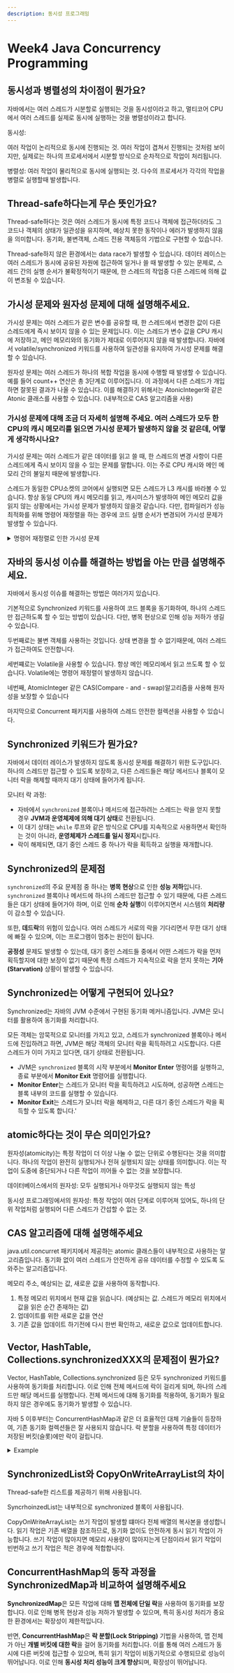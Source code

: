 ```yaml
---
description: 동시성 프로그래밍
---
```


# Week4 Java Concurrency Programming

## 동시성과 병렬성의 차이점이 뭔가요?

자바에서는 여러 스레드가 시분할로 실행되는 것을 동시성이라고 하고, 멀티코어 CPU에서 여러 스레드를 실제로 동시에 실행하는 것을 병렬성이라고 합니다.

동시성:

여러 작업이 논리적으로 동시에 진행되는 것. 여러 작업이 겹쳐서 진행되는 것처럼 보이지만, 실제로는 하나의 프로세서에서 시분할 방식으로 순차적으로 작업이 처리됩니다.

병렬성: 여러 작업이 물리적으로 동시에 실행되는 것. 다수의 프로세서가 각각의 작업을 병렬로 실행할때 발생합니다.&#x20;



## Thread-safe하다는게 무슨 뜻인가요?

Thread-safe하다는 것은 여러 스레드가 동시에 특정 코드나 객체에 접근하더라도 그 코드나 객체의 상태가 일관성을 유지하며, 예상치 못한 동작이나 에러가 발생하지 않음을 의미합니다. 동기화, 불변객체, 스레드 전용 객체등의 기법으로 구현할 수 있습니다.

Thread-safe하지 않은 환경에서는 data race가 발생할 수 있습니다. 데이터 레이스는 여러 스레드가 동시에 공유된 자원에 접근하여 일거나 쓸 때 발생할 수 있는 문제로, 스레드 간의 실행 순서가 불확정적이기 때문에, 한 스레드의 작업중 다른 스레드에 의해 값이 변조될 수 있습니다.



## 가시성 문제와 원자성 문제에 대해 설명해주세요.

가시성 문제는 여러 스레드가 같은 변수를 공유할 때, 한 스레드에서 변경한 값이 다른 스레드에게 즉시 보이지 않을 수 있는 문제입니다. 이는 스레드가 변수 값을 CPU 캐시에 저장하고, 메인 메모리와의 동기화가 제대로 이루어지지 않을 때 발생합니다. 자바에서 volatile/synchronized 키워드를 사용하여 일관성을 유지하여 가시성 문제를 해결할 수 있습니다.&#x20;

원자성 문제는 여러 스레드가 하나의 복합 작업을 동시에 수행할 때 발생할 수 있습니다. 예를 들어 count++ 연산은 총 3단계로 이루어집니다. 이 과정에서 다른 스레드가 개입하면 잘못된 결과가 나올 수 있습니다. 이를 해결하기 위해서는 AtonicInteger와 같은 Atonic 클래스를 사용할 수 있습니다. (내부적으로 CAS 알고리즘을 사용)

### 가시성 문제에 대해 조금 더 자세히 설명해 주세요. 여러 스레드가 모두 한 CPU의 캐시 메모리를 읽으면 가시성 문제가 발생하지 않을 것 같은데, 어떻게 생각하시나요?

가시성 문제는 여러 스레드가 같은 데이터를 읽고 쓸 때, 한 스레드의 변경 사항이 다른 스레드에게 즉시 보이지 않을 수 있는 문제를 말합니다. 이는 주로 CPU 캐시와 메인 메모리 간의 불일치 때문에 발생합니다.&#x20;

스레드가 동일한 CPU소켓의 코어에서 실행되면 모든 스레드가 L3 캐시를 바라볼 수 있습니다. 항상 동일 CPU의 캐시 메모리를 읽고, 캐시미스가 발생하여 메인 메모리 값을 읽지 않는 상황에서는 가시성 문제가 발생하지 않을것 같습니다. 다만, 컴파일러가 성능 최적화를 위해 명령어 재정렬을 하는 경우에 코드 실행 순서가 변경되어 가시성 문제가 발생할 수 있습니다.

<details>

<summary> 명령어 재정렬로 인한 가시성 문제</summary>

```java
Thread A
x = 1;  // 명령어 1
y = 1;  // 명령어 2

Thread B
if (y == 1) {  // 명령어 3
    System.out.println(x);  // 명령어 4
}
```

위 상황에서 명령어 순서가 재정렬될 수 있습니다.

```java
Thread A
y = 1;
x = 1; 로 재정렬 됐을때,

int x = 0;
int y = 0;

Thread A
y = 1;
<-------Thread B 실행
if (y == 1) {
    System.out.println(x); // x = 0;
}
x = 1;

```

</details>



## 자바의 동시성 이슈를 해결하는 방법을 아는 만큼 설명해주세요.

자바에서 동시성 이슈를 해결하는 방법은 여러가지 있습니다.

기본적으로 Synchronized 키워드를 사용하여 코드 블록을 동기화하여, 하나의 스레드만 접근하도록 할 수 있는 방법이 있습니다. 다만, 병목 현상으로 인해 성능 저하가 생길 수 있습니다.

두번째로는 불변 객체를 사용하는 것입니다. 상태 변경을 할 수 없기때문에, 여러 스레드가 접근하여도 안전합니다.

세번쨰로는 Volatile을 사용할 수 있습니다. 항상 메인 메모리에서 읽고 쓰도록 할 수 있습니다. Volatile에는 명령어 재정렬이 발생하지 않습니다.

네번째, AtomicInteger 같은 CAS(Compare - and - swap)알고리즘을 사용해 원자성을 보장할 수 있습니다

마지막으로 Concurrent 패키지를 사용하여 스레드 안전한 컬렉션을 사용할 수 있습니다.



## Synchronized 키워드가 뭔가요?

자바에서 데이터 레이스가 발생하지 않도록 동시성 문제를 해결하기 위한 도구입니다. 하나의 스레드만 접근할 수 있도록 보장하고, 다른 스레드들은 해당 메서드나 블록이 모니터 락을 해제할 때까지 대기 상태에 들어가게 됩니다.

모니터 락 과정:

* 자바에서 `synchronized` 블록이나 메서드에 접근하려는 스레드는 락을 얻지 못할 경우 **JVM과 운영체제에 의해 대기 상태**로 전환됩니다.
* 이 대기 상태는 `while` 루프와 같은 방식으로 CPU를 지속적으로 사용하면서 확인하는 것이 아니라, **운영체제가 스레드를 일시 정지**시킵니다.
* 락이 해제되면, 대기 중인 스레드 중 하나가 락을 획득하고 실행을 재개합니다.



## Synchronized의 문제점

`synchronized`의 주요 문제점 중 하나는 **병목 현상**으로 인한 **성능 저하**입니다. `synchronized` 블록이나 메서드에 하나의 스레드만 접근할 수 있기 때문에, 다른 스레드들은 대기 상태에 들어가야 하며, 이로 인해 **순차 실행**이 이루어지면서 시스템의 **처리량**이 감소할 수 있습니다.

또한, **데드락**의 위험이 있습니다. 여러 스레드가 서로의 락을 기다리면서 무한 대기 상태에 빠질 수 있으며, 이는 프로그램이 멈추는 원인이 됩니다.&#x20;

**공정성** 문제도 발생할 수 있는데, 대기 중인 스레드들 중에서 어떤 스레드가 락을 먼저 획득할지에 대한 보장이 없기 때문에 특정 스레드가 지속적으로 락을 얻지 못하는 **기아(Starvation)** 상황이 발생할 수 있습니다.



## Synchronized는 어떻게 구현되어 있나요?

&#x20;Synchronized는 자바의 JVM 수준에서 구현된 동기화 메커니즘입니다. JVM은 모니터를 활용하여 동기화를 처리합니다.

모든 객체는 암묵적으로 모니터를 가지고 있고, 스레드가 synchronized 블록이나 메서드에 진입하려고 하면, JVM은 해당 객체의 모니터 락을 획득하려고 시도합니다. 다른 스레드가 이미 가지고 있다면, 대기 상태로 전환됩니다.

* JVM은 `synchronized` 블록의 시작 부분에서 **Monitor Enter** 명령어를 실행하고, 종료 부분에서 **Monitor Exit** 명령어를 실행합니다.
* **Monitor Enter**는 스레드가 모니터 락을 획득하려고 시도하며, 성공하면 스레드는 블록 내부의 코드를 실행할 수 있습니다.
* **Monitor Exit**는 스레드가 모니터 락을 해제하고, 다른 대기 중인 스레드가 락을 획득할 수 있도록 합니다.'



## atomic하다는 것이 무슨 의미인가요?

원자성(atomicity)는 특정 작업이 더 이상 나눌 수 없는 단위로 수행된다는 것을 의미합니다. 하나의 작업이 완전히 실행되거나 전혀 실행되지 않는 상태를 의미합니다. 이는 작업이 도중에 중단되거나 다른 작업이 끼어들 수 없는 것을 보장합니다.

데이터베이스에서의 원자성: 모두 실행되거나 아무것도 실행되지 않는 특성

동시성 프로그래밍에서의 원자성: 특정 작업이 여러 단계로 이루어져 있어도, 하나의 단위 작업처럼 실행되어 다른 스레드가 간섭할 수 없는 것.



## CAS 알고리즘에 대해 설명해주세요

java.util.concurret 패키지에서 제공하는 atomic 클래스들이 내부적으로 사용하는 알고리즘입니다. 동기화 없이 여러 스레드가 안전하게 공유 데이터를 수정할 수 있도록 도와주는 알고리즘입니다.

메모리 주소, 예상되는 값, 새로운 값을 사용하여 동작합니다.

1. 특정 메모리 위치에서 현재 값을 읽습니다. (예상되는 값. 스레드가 메모리 위치에서 값을 읽은 순간 존재하는 값)
2. 업데이트를 위한 새로운 값을 연산
3. 기존 값을 업데이트 하기전에 다시 한번 확인하고, 새로운 값으로 업데이트합니다.



## Vector, HashTable, Collections.synchronizedXXX의 문제점이 뭔가요?

Vector, HashTable, Collections.synchronized 등은 모두 synchronized 키워드를 사용하여 동기화를 처리합니다. 이로 인해 전체 메서드에 락이 걸리게 되며, 하나의 스레드만 해당 메서드를 실행합니다. 전체 메서드에 대해 동기화를 적용하여, 동기화가 필요하지 않은 경우에도 동기화가 발생할 수 있습니다.

자바 5 이후부터는 ConcurrentHashMap과 같은 더 효율적인 대체 기술들이 등장하여, 기존 동기화 컬렉션들은 잘 사용되지 않습니다. 락 분할을 사용하여 특정 데이터가 저장된 버킷(슬롯)에만 락이 걸립니다.

<details>

<summary>Example</summary>

```java
ConcurrentHashMap<String, Integer> map = new ConcurrentHashMap<>();
map.put("apple", 1);  // "apple" 키에 해당하는 버킷에 락이 걸림
map.put("banana", 2); // "banana" 키에 해당하는 다른 버킷에 락이 걸림
```

* `apple`과 `banana`는 각각 다른 해시 값을 가지며, 다른 버킷에 저장됩니다.
* 스레드 A가 `apple`에 대해 작업할 때, 스레드 B는 `banana`에 대해 작업할 수 있습니다. 두 작업은 서로 다른 버킷에서 이루어지므로 **동시에 실행**될 수 있습니다.

</details>



## &#x20; SynchronizedList와 CopyOnWriteArrayList의 차이

Thread-safe한 리스트를 제공하기 위해 사용됩니다.

SyncrhoinzedList는 내부적으로 synchronized 블록이 사용됩니다.

CopyOnWriteArrayList는 쓰기 작업이 발생할 떄마다 전체 배열의 복사본을 생성합니다. 읽기 작업은 기존 배열을 참조하므로, 동기화 없이도 안전하게 동시 읽기 작업이 가능합니다. 쓰기 작업이 많아지면 메모리 사용량이 많아지는게 단점이라서 읽기 작업이 빈번하고 쓰기 작업은 적은 경우에 적합합니다.



## ConcurrentHashMap의 동작 과정을 SynchronizedMap과 비교하여 설명해주세요

**SynchronizedMap**은 모든 작업에 대해 **맵 전체에 단일 락**을 사용하여 동기화를 보장합니다. 이로 인해 병목 현상과 성능 저하가 발생할 수 있으며, 특히 동시성 처리가 중요한 환경에서는 확장성이 제한적입니다.

반면, **ConcurrentHashMap**은 **락 분할(Lock Stripping)** 기법을 사용하여, 맵 전체가 아닌 **개별 버킷에 대한 락**을 걸어 동기화를 처리합니다. 이를 통해 여러 스레드가 동시에 다른 버킷에 접근할 수 있으며, 특히 읽기 작업이 비동기적으로 수행되므로 성능이 뛰어납니다. 이로 인해 **동시성 처리 성능이 크게 향상**되며, 확장성이 뛰어납니다.
